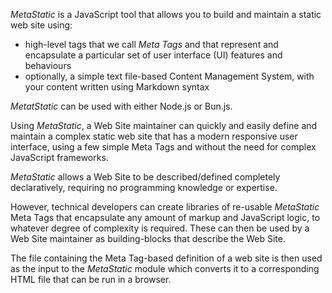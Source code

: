 *MetaStatic* is a JavaScript tool that allows you to build and maintain a static web site using:

- high-level tags that we call *Meta Tags* and that represent and encapsulate a particular set of user interface (UI) features and behaviours
- optionally, a simple text file-based Content Management System, with your content written using Markdown syntax

*MetatStatic* can be used with either Node.js or Bun.js.

Using *MetaStatic*, a Web Site maintainer can quickly and easily define and maintain a complex static web site that has a modern responsive user interface, using a few simple Meta Tags and without the need for complex JavaScript frameworks.

*MetaStatic* allows a Web Site to be described/defined completely declaratively, requiring no programming knowledge or expertise.

However, technical developers can create libraries of re-usable *MetaStatic* Meta Tags that encapsulate any amount of markup and JavaScript logic, to whatever degree of complexity is required.  These can then be used by a Web Site maintainer as building-blocks that describe the Web Site.

The file containing the Meta Tag-based definition of a web site is then used as the input to the *MetaStatic* module which converts it to a corresponding HTML file that can be run in a browser.



